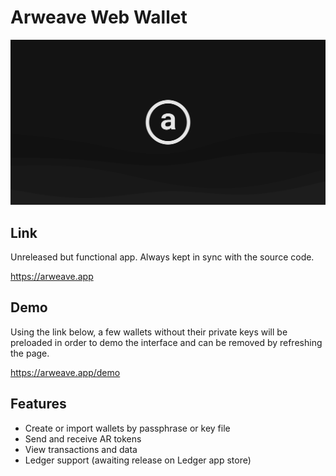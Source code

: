 # Arweave Web Wallet

![Header image](public/arweaveViewLandscape.svg)

## Link

Unreleased but functional app. Always kept in sync with the source code. 

https://arweave.app

## Demo

Using the link below, a few wallets without their private keys will be preloaded in order to demo the interface and can be removed by refreshing the page. 

https://arweave.app/demo

## Features

- Create or import wallets by passphrase or key file
- Send and receive AR tokens
- View transactions and data
- Ledger support (awaiting release on Ledger app store)